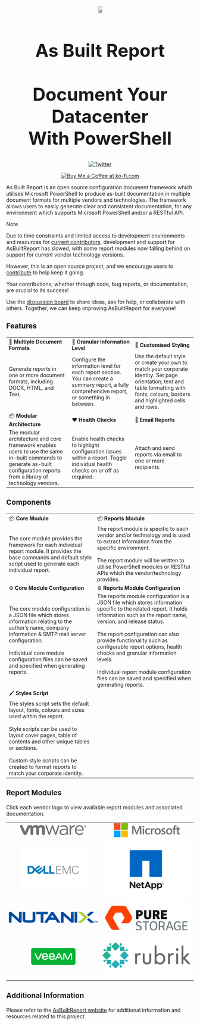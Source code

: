 <p align="center">
    <a href="https://www.asbuiltreport.com/" alt="AsBuiltReport"></a>
            <img src='https://github.com/AsBuiltReport.png' width="15%" height="15%" /></a>
</p>

<h1 style="font-size:5vw" align="center">
    As Built Report
    <br><br>Document Your Datacenter
    <br>With PowerShell
</h1>

<p align="center">
    <a href="https://twitter.com/AsBuiltReport" target="_blank" rel="noopener noreferrer"><img src="https://img.shields.io/twitter/follow/AsBuiltReport.svg?style=social" alt="Twitter" /></a>
</p>

<p align="center">
    <a href='https://ko-fi.com/B0B7DDGZ7' target="_blank" rel="noopener noreferrer"><img height='36' style='border:0px;height:36px;' src='https://cdn.ko-fi.com/cdn/kofi1.png?v=3' border='0' alt='Buy Me a Coffee at ko-fi.com' /></a>
</p>

As Built Report is an open source configuration document framework which utilises Microsoft PowerShell to produce as-built documentation in multiple document formats for multiple vendors and technologies. The framework allows users to easily generate clear and consistent documentation, for any environment which supports Microsoft PowerShell and/or a RESTful API.

>[!NOTE]
>Due to time constraints and limited access to development environments and resources for [current contributors](https://www.asbuiltreport.com/about/contributors/), development and support for AsBuiltReport has slowed, with some report modules now falling behind on support for current vendor technology versions.
>
>However, this is an open source project, and we encourage users to [contribute](https://www.asbuiltreport.com/dev-guide/contributing/) to help keep it going.
>
>Your contributions, whether through code, bug reports, or documentation, are crucial to its success!
>
>Use the [discussion board](https://github.com/orgs/AsBuiltReport/discussions) to share ideas, ask for help, or collaborate with others. Together, we can keep improving AsBuiltReport for everyone!

<h3 style="font-size:2vw" align="left"><b>Features</b></h3>

||||
|-----------------------|-----------------------|-----------------------|
| :memo: **Multiple Document Formats** | :microscope: **Granular Information Level** | :art: **Customised Styling** |
| Generate reports in one or more document formats, including DOCX, HTML, and Text. | Configure the information level for each report section. You can create a summary report, a fully comprehensive report, or something in between. | Use the default style or create your own to match your corporate identity. Set page orientation, text and table formatting with fonts, colours, borders and highlighted cells and rows. |
| :package: **Modular Architecture** | :hearts: **Health Checks** | :email: **Email Reports** |
| The modular architecture and core framework enables users to use the same in-built commands to generate as-built configuration reports from a library of technology vendors. | Enable health checks to highlight configuration issues within a report. Toggle individual health checks on or off as required. | Attach and send reports via email to one or more recipients. |

<h3 style="font-size:2vw" align="left"><b>Components</b></h3>



|||
|-----------------------|-----------------------|
| 📦 **Core Module** | 📦 **Reports Module** |
| The core module provides the framework for each individual report module. It provides the base commands and default style script used to generate each individual report. | The report module is specific to each vendor and/or technology and is used to extract information from the specific environment.<br><br>The report module will be written to utilise PowerShell modules or RESTful APIs which the vendor/technology provides. |
| ⚙️ **Core Module Configuration** | ⚙️ **Reports Module Configuration** |
|The core module configuration is a JSON file which stores information relating to the author’s name, company information & SMTP mail server configuration.<br><br>Individual core module configuration files can be saved and specified when generating reports. | The reports module configuration is a JSON file which stores information specific to the related report. It holds information such as the report name, version, and release status.<br><br>The report configuration can also provide functionality such as configurable report options, health checks and granular information levels.<br><br>Individual report module configuration files can be saved and specified when generating reports. |
| 🖌️ **Styles Script** |
| The styles script sets the default layout, fonts, colours and sizes used within the report.<br><br>Style scripts can be used to layout cover pages, table of contents and other unique tables or sections.<br><br>Custom style scripts can be created to format reports to match your corporate identity. |

<h3 style="font-size:2vw" align="left"><b>Report Modules</b></h3>

Click each vendor logo to view available report modules and associated documentation.

<table width="100%">
    <tr>
        <td align="center" valign="middle" width="50%"><a href="https://github.com/orgs/AsBuiltReport/repositories?q=VMware&type=all&language=&sort="><img src="https://raw.githubusercontent.com/AsBuiltReport/.github/main/profile/images/VMware.png" width="75%" height="75%" /></a></td>
        <td align="center" valign="middle" width="50%"><a href="https://github.com/orgs/AsBuiltReport/repositories?q=Microsoft&type=all&language=&sort="><img src="https://raw.githubusercontent.com/AsBuiltReport/.github/main/profile/images/Microsoft.png" width="75%" height="75%" /></a></td>
    </tr>
    <tr>
        <td align="center" valign="middle" width="50%"><a href="https://github.com/orgs/AsBuiltReport/repositories?q=DellEMC&type=all&language=&sort="><img src="https://raw.githubusercontent.com/AsBuiltReport/.github/main/profile/images/Dell_EMC.png" width="75%" height="75%" /></a></td>
        <td align="center" valign="middle" width="50%"><a href="https://github.com/orgs/AsBuiltReport/repositories?q=NetApp&type=all&language=&sort="><img src="https://raw.githubusercontent.com/AsBuiltReport/.github/main/profile/images/NetApp.png" /></a></td>
    </tr>
    <tr>
        <td align="center" valign="middle" width="50%"><a href="https://github.com/orgs/AsBuiltReport/repositories?q=Nutanix&type=all&language=&sort="><img src="https://raw.githubusercontent.com/AsBuiltReport/.github/main/profile/images/Nutanix.png" /></a></td>
        <td align="center" valign="middle" width="50%"><a href="https://github.com/orgs/AsBuiltReport/repositories?q=PureStorage&type=all&language=&sort="><img src="https://raw.githubusercontent.com/AsBuiltReport/.github/main/profile/images/PureStorage.jpg" /></a></td>
    </tr>
    <tr>
        <td align="center" valign="middle" width="50%"><a href="https://github.com/orgs/AsBuiltReport/repositories?q=Veeam&type=all&language=&sort="><img src="https://raw.githubusercontent.com/AsBuiltReport/.github/main/profile/images/Veeam.png" width="50%" height="50%" /></a></td>
        <td align="center" valign="middle" width="50%"><a href="https://github.com/orgs/AsBuiltReport/repositories?q=Rubrik&type=all&language=&sort="><img src="https://raw.githubusercontent.com/AsBuiltReport/.github/main/profile/images/Rubrik.png" /></a></td>
    </tr>
</table>

<h3 style="font-size:2vw" align="left"><b>Additional Information</b></h3>

Please refer to the [AsBuiltReport website](https://www.asbuiltreport.com) for additional information and resources related to this project.
